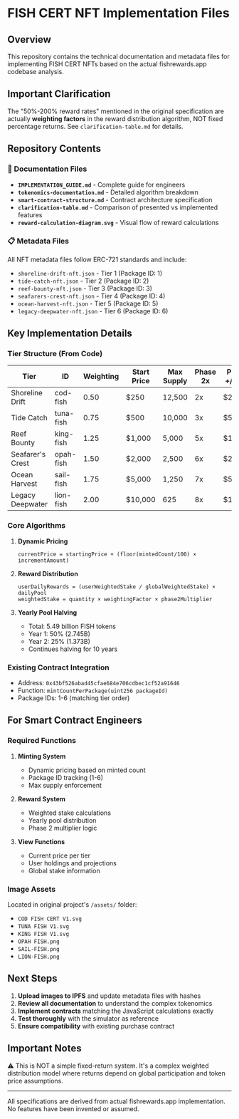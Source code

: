 # FISH CERT NFT Implementation Files

## Overview
This repository contains the technical documentation and metadata files for implementing FISH CERT NFTs based on the actual fishrewards.app codebase analysis.

## Important Clarification
The "50%-200% reward rates" mentioned in the original specification are actually **weighting factors** in the reward distribution algorithm, NOT fixed percentage returns. See `clarification-table.md` for details.

## Repository Contents

### 📄 Documentation Files
- **`IMPLEMENTATION_GUIDE.md`** - Complete guide for engineers
- **`tokenomics-documentation.md`** - Detailed algorithm breakdown
- **`smart-contract-structure.md`** - Contract architecture specification
- **`clarification-table.md`** - Comparison of presented vs implemented features
- **`reward-calculation-diagram.svg`** - Visual flow of reward calculations

### 📋 Metadata Files
All NFT metadata files follow ERC-721 standards and include:
- `shoreline-drift-nft.json` - Tier 1 (Package ID: 1)
- `tide-catch-nft.json` - Tier 2 (Package ID: 2) 
- `reef-bounty-nft.json` - Tier 3 (Package ID: 3)
- `seafarers-crest-nft.json` - Tier 4 (Package ID: 4)
- `ocean-harvest-nft.json` - Tier 5 (Package ID: 5)
- `legacy-deepwater-nft.json` - Tier 6 (Package ID: 6)

## Key Implementation Details

### Tier Structure (From Code)
| Tier | ID | Weighting | Start Price | Max Supply | Phase 2x | Price +/100 |
|------|-----|-----------|-------------|------------|----------|-------------|
| Shoreline Drift | cod-fish | 0.50 | $250 | 12,500 | 2x | $25 |
| Tide Catch | tuna-fish | 0.75 | $500 | 10,000 | 3x | $50 |
| Reef Bounty | king-fish | 1.25 | $1,000 | 5,000 | 5x | $100 |
| Seafarer's Crest | opah-fish | 1.50 | $2,000 | 2,500 | 6x | $200 |
| Ocean Harvest | sail-fish | 1.75 | $5,000 | 1,250 | 7x | $500 |
| Legacy Deepwater | lion-fish | 2.00 | $10,000 | 625 | 8x | $1,000 |

### Core Algorithms

1. **Dynamic Pricing**
   ```
   currentPrice = startingPrice + (floor(mintedCount/100) × incrementAmount)
   ```

2. **Reward Distribution**
   ```
   userDailyRewards = (userWeightedStake / globalWeightedStake) × dailyPool
   weightedStake = quantity × weightingFactor × phase2Multiplier
   ```

3. **Yearly Pool Halving**
   - Total: 5.49 billion FISH tokens
   - Year 1: 50% (2.745B)
   - Year 2: 25% (1.373B)
   - Continues halving for 10 years

### Existing Contract Integration
- Address: `0x43bf526abad45cfae684e706cdbec1cf52a91646`
- Function: `mintCountPerPackage(uint256 packageId)`
- Package IDs: 1-6 (matching tier order)

## For Smart Contract Engineers

### Required Functions
1. **Minting System**
   - Dynamic pricing based on minted count
   - Package ID tracking (1-6)
   - Max supply enforcement

2. **Reward System**
   - Weighted stake calculations
   - Yearly pool distribution
   - Phase 2 multiplier logic

3. **View Functions**
   - Current price per tier
   - User holdings and projections
   - Global stake information

### Image Assets
Located in original project's `/assets/` folder:
- `COD FISH CERT V1.svg`
- `TUNA FISH V1.svg`
- `KING FISH V1.svg`
- `OPAH FISH.png`
- `SAIL-FISH.png`
- `LION-FISH.png`

## Next Steps

1. **Upload images to IPFS** and update metadata files with hashes
2. **Review all documentation** to understand the complex tokenomics
3. **Implement contracts** matching the JavaScript calculations exactly
4. **Test thoroughly** with the simulator as reference
5. **Ensure compatibility** with existing purchase contract

## Important Notes

⚠️ This is NOT a simple fixed-return system. It's a complex weighted distribution model where returns depend on global participation and token price assumptions.

---

All specifications are derived from actual fishrewards.app implementation. No features have been invented or assumed.